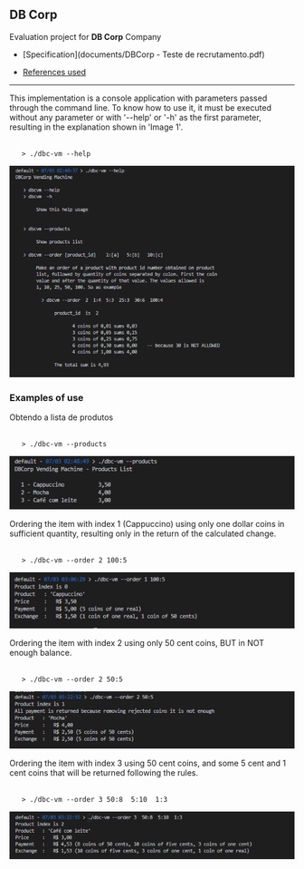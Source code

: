 ## **DB Corp**

Evaluation project for **DB Corp** Company

- [Specification](documents/DBCorp \- Teste de recrutamento.pdf)

- [References used](documents/references.md)
  
  
-----

This implementation is a console application with parameters passed through the command line. To know how to use it, it must be executed without any parameter or with '--help' or '-h' as the first parameter, resulting in the explanation shown in 'Image 1'.  

 ```

    > ./dbc-vm --help
 
 ```

 ![Image 1](screenshots/image-01.png)  
  
  
    
 ### Examples of use

 Obtendo a lista de produtos

 ```

    > ./dbc-vm --products

 ```

 ![Image 2](screenshots/image-02.png)  
 
   
   

Ordering the item with index 1 (Cappuccino) using only one dollar coins in sufficient quantity, resulting only in the return of the calculated change.  

 ```

    > ./dbc-vm --order 2 100:5

 ```
 ![Image 3](screenshots/image-03.png)
 
 

Ordering the item with index 2 using only 50 cent coins, BUT in NOT enough balance.

 ```

    > ./dbc-vm --order 2 50:5

 ```
 ![Image 4](screenshots/image-04.png)


Ordering the item with index 3 using 50 cent coins, and some 5 cent and 1 cent coins that will be returned following the rules.

 ```

    > ./dbc-vm --order 3 50:8  5:10  1:3

 ```
 ![Image 5](screenshots/image-05.png)



 
 

